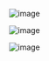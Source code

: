 ![image](https://user-images.githubusercontent.com/95267383/203553259-787ed724-4ea4-4f9c-abf5-7bae66e21bcd.png)

![image](https://user-images.githubusercontent.com/95267383/203553931-beb68182-9286-4ce7-8d3e-14b38ddec951.png)


![image](https://user-images.githubusercontent.com/95267383/203553808-7ce668ac-6dee-4ad5-a811-7f3acb1e45ef.png)
